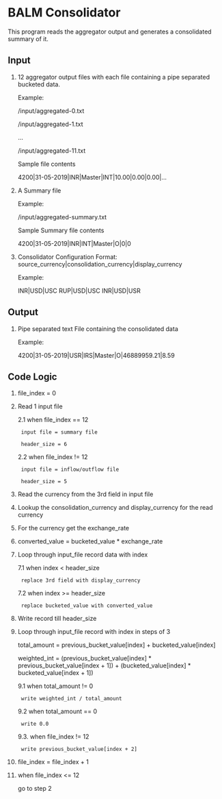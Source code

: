 # BALM Consolidator
This program reads the aggregator output and generates a consolidated summary of it.

## Input
1. 12 aggregator output files with each file containing a pipe separated bucketed data.

    Example:

    /input/aggregated-0.txt

    /input/aggregated-1.txt

    ...

    /input/aggregated-11.txt

    Sample file contents

    4200|31-05-2019|INR|Master|INT|10.00|0.00|0.00|...

2. A Summary file

    Example:

    /input/aggregated-summary.txt

    Sample Summary file contents

    4200|31-05-2019|INR|INT|Master|O|0|0

3. Consolidator Configuration
    Format:
    source_currency|consolidation_currency|display_currency

    Example:

    INR|USD|USC
    RUP|USD|USC
    INR|USD|USR

## Output
1. Pipe separated text File containing the consolidated data

    Example:

    4200|31-05-2019|USR|IRS|Master|O|46889959.21|8.59

## Code Logic
1. file_index = 0
2. Read 1 input file
    
    2.1 when file_index == 12

        input file = summary file

        header_size = 6
    
    2.2 when file_index != 12

        input file = inflow/outflow file

        header_size = 5

3. Read the currency from the 3rd field in input file

4. Lookup the consolidation_currency and display_currency for the read currency

5. For the currency get the exchange_rate

6. converted_value = bucketed_value * exchange_rate

7. Loop through input_file record data with index

    7.1 when index < header_size

        replace 3rd field with display_currency

    7.2 when index >= header_size

        replace bucketed_value with converted_value


8. Write record till header_size

9. Loop through input_file record with index in steps of 3

    total_amount = previous_bucket_value[index] + bucketed_value[index]

    weighted_int = (previous_bucket_value[index] * previous_bucket_value[index + 1]) + (bucketed_value[index] * bucketed_value[index + 1])

    9.1 when total_amount != 0

        write weighted_int / total_amount

    9.2 when total_amount == 0

        write 0.0

    9.3. when file_index != 12

        write previous_bucket_value[index + 2]

10. file_index = file_index + 1

11. when file_index <= 12 

    go to step 2